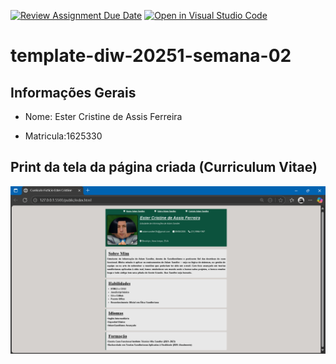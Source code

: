 [![Review Assignment Due Date](https://classroom.github.com/assets/deadline-readme-button-22041afd0340ce965d47ae6ef1cefeee28c7c493a6346c4f15d667ab976d596c.svg)](https://classroom.github.com/a/YXEo_uBJ)
[![Open in Visual Studio Code](https://classroom.github.com/assets/open-in-vscode-2e0aaae1b6195c2367325f4f02e2d04e9abb55f0b24a779b69b11b9e10269abc.svg)](https://classroom.github.com/online_ide?assignment_repo_id=20090403&assignment_repo_type=AssignmentRepo)
# template-diw-20251-semana-02

## Informações Gerais
- Nome: Ester Cristine de Assis Ferreira

- Matricula:1625330

## Print da tela da página criada (Curriculum Vitae)

![Print da página](public/print-da-pagina.png)